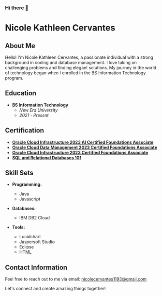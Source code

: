 ### Hi there 👋
# Nicole Kathleen Cervantes

## About Me

Hello! I'm Nicole Kathleen Cervantes, a passionate individual with a strong background in coding and database management. I love taking on challenging problems and finding elegant solutions. My journey in the world of technology began when I enrolled in the BS Information Technology program.

## Education

- **BS Information Technology**
  - *New Era University*
  - *2021 - Present*

## Certification

- [**Oracle Cloud Infrastructure 2023 AI Certified Foundations Associate**](https://catalog-education.oracle.com/pls/certview/sharebadge?id=AE272A48BC1D6BDE416376A0F3A6D139EDD762FCCFBD79D1A4ABF7249F688465 )
- [**Oracle Cloud Data Management 2023 Certified Foundations Associate**](https://catalog-education.oracle.com/pls/certview/sharebadge?id=8B963E71A8AC6152A14AA8E2CDDE7C86850F9692B3B72520F1A18B6BAF32D07C )
- [**Oracle Cloud Infrastructure 2023 Certified Foundations Associate**](https://catalog-education.oracle.com/pls/certview/sharebadge?id=73EC83B3BF4346C6C6DBBF9E75EA165D21DF256B72C738B0A6BF1838FF00A048 )
- [**SQL and Relational Databases 101**](https://courses.cognitiveclass.ai/certificates/9b7ac6148300462aa2527532e7468fad )

## Skill Sets

- **Programming:**
  - Java
  - Javascript

- **Databases:**
  - IBM DB2 Cloud

- **Tools:**
  - Lucidchart
  - Jaspersoft Studio
  - Eclipse
  - HTML

## Contact Information

Feel free to reach out to me via email: [nicolecervantes1193@gmail.com](mailto:nicolecervantes1193@gmail.com)

Let's connect and create amazing things together!

<!--
**NicoleKathleenCervantes/NicoleKathleenCervantes** is a ✨ _special_ ✨ repository because its `README.md` (this file) appears on your GitHub profile.

Here are some ideas to get you started:

- 🔭 I’m currently working on ...
- 🌱 I’m currently learning ...
- 👯 I’m looking to collaborate on ...
- 🤔 I’m looking for help with ...
- 💬 Ask me about ...
- 📫 How to reach me: ...
- 😄 Pronouns: ...
- ⚡ Fun fact: ...
-->
